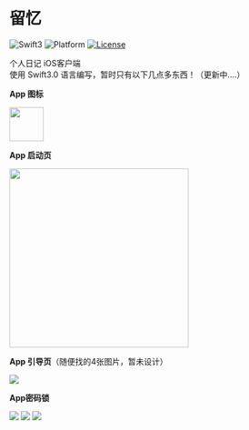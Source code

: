 # 留忆

![Swift3](https://img.shields.io/badge/Swift-3.0-orange.svg)
![Platform](https://img.shields.io/badge/Platform-iOS-lightgrey.svg)
[![License](https://img.shields.io/badge/license-MIT-blue.svg?style=flat)](https://coding.net/u/four4/p/Diary/git/blob/master/LICENSE)

个人日记 iOS客户端 <br>
使用 Swift3.0 语言编写，暂时只有以下几点多东西！（更新中....）

**App 图标**

<img src="https://coding.net/u/four4/p/Diary/git/raw/master/Diary/Assets.xcassets/AppIcon.appiconset/Icon-Small%25403x.png" width="60px" />

**App 启动页**

<img src="http://og7heq3lq.bkt.clouddn.com/LaunchScreen.png" width="315px" />

**App 引导页**（随便找的4张图片，暂未设计）

<img src="http://four4.coding.me/css/images/GuideView.gif" />

**App密码锁**

<img src="http://7xsjfr.com1.z0.glb.clouddn.com/CodedLock1.png" />
<img src="http://7xsjfr.com1.z0.glb.clouddn.com/CodedLock2.png" />
<img src="http://7xsjfr.com1.z0.glb.clouddn.com/CodedLock3.png" />


